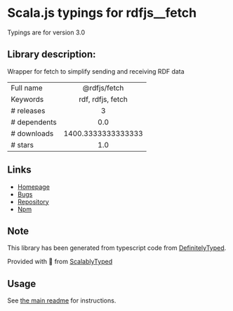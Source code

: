 
# Scala.js typings for rdfjs__fetch

Typings are for version 3.0

## Library description:
Wrapper for fetch to simplify sending and receiving RDF data

|                    |                 |
| ------------------ | :-------------: |
| Full name          | @rdfjs/fetch |
| Keywords           | rdf, rdfjs, fetch |
| # releases         | 3 |
| # dependents       | 0.0 |
| # downloads        | 1400.3333333333333 |
| # stars            | 1.0 |

## Links
- [Homepage](https://github.com/rdfjs-base/fetch)
- [Bugs](https://github.com/rdfjs-base/fetch/issues)
- [Repository](https://github.com/rdfjs-base/fetch)
- [Npm](https://www.npmjs.com/package/%40rdfjs%2Ffetch)
    


## Note
This library has been generated from typescript code from [DefinitelyTyped](https://definitelytyped.org).

Provided with :purple_heart: from [ScalablyTyped](https://github.com/oyvindberg/ScalablyTyped)

## Usage
See [the main readme](../../readme.md) for instructions.


